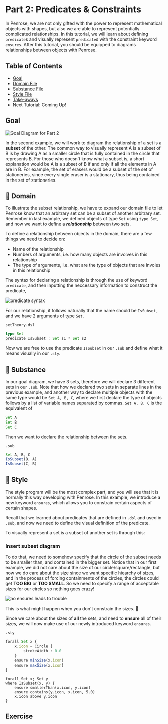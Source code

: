 # Part 2: Predicates & Constraints
In Penrose, we are not only gifted with the power to represent mathematical objects with shapes, but also we are able to represent potentially complicated relationships. In this tutorial, we will learn about defining `predicate`s and visually represent `predicate`s with the constraint keyword `ensures`. After this tutorial, you should be equipped to diagrams relationships between objects with Penrose. 

## Table of Contents
* [Goal](https://github.com/penrose/penrose/blob/docs-edit/tutorial/tutorial-p2.md#goal)
* [Domain File](https://github.com/penrose/penrose/blob/docs-edit/tutorial/tutorial-p2.md#page_facing_up-domain)
* [Substance File](https://github.com/penrose/penrose/blob/docs-edit/tutorial/tutorial-p2.md#page_facing_up-substance)
* [Style File](https://github.com/penrose/penrose/blob/docs-edit/tutorial/tutorial-p2.md#page_facing_up-style)
* [Take-aways](https://github.com/penrose/penrose/blob/docs-edit/tutorial/tutorial-p2.md#take-aways)
* Next Tutorial: Coming Up! 

## Goal

![Goal Diagram for Part 2](https://github.com/penrose/penrose/blob/docs-edit/assets/tutorial/part2/goal.svg)

In the second example, we will work to diagram the relationship of a set is a **subset** of the other. The common way to visually represent A is a subset of B is by drawing A as a smaller circle that is fully contained in the circle that represents B. For those who doesn't know what a subset is, a short explanation would be A is a subset of B if and only if all the elements in A are in B. For example, the set of erasers would be a subset of the set of stationeries, since every single eraser is a stationary, thus being contained in the set of stationeries. 

## :page_facing_up: Domain
To illustrate the subset relationship, we have to expand our domain file to let Penrose know that an arbitrary set can be a subset of another arbitrary set. Remember in last example, we defined objects of type `Set` using `type Set`, and now we want to define a _**relationship**_ between two sets. 

To define a relationship between objects in the domain, there are a few things we need to decide on:
* Name of the relationship
* Numbers of arguments, i.e. how many objects are involves in this relationship
* The type of arguments, i.e. what are the type of objects that are involes in this relationship 

The syntax for declaring a relationship is through the use of keyword `predicate`, and then inputting the neccessary information to construct the predicate,

![predicate syntax](https://github.com/penrose/penrose/blob/docs-edit/assets/tutorial/part2/predicateSyntax.png)

For our relationship, it follows naturally that the name should be `IsSubset`, and we have 2 arguments of type `Set`. 

`setTheory.dsl`
```typescript
type Set
predicate IsSubset : Set s1 * Set s2
```

Now we are free to use the predicate `IsSubset` in our `.sub` and define what it means visually in our `.sty`. 

## :page_facing_up: Substance
In our goal diagram, we have 3 sets, therefore we will declare 3 different sets in our `.sub`. Note that how we declared two sets in separate lines in the previous example, and another way to declare multiple objects with the same type would be `Set A, B, C`, where we first declare the type of objects follows by a list of variable names separated by commas. 
`Set A, B, C` is the equivalent of 
```typescript
Set A
Set B
Set C
```
Then we want to declare the relationship between the sets. 

`.sub`
```typescript
Set A, B, C
IsSubset(B, A)
IsSubset(C, B)
```

## :page_facing_up: Style
The style program will be the most complex part, and you will see that it is normally this way developing with Penrose. In this example, we introduce a new keyword `ensures`, which allows you to constrain certain aspects of certain shapes. 

Recall that we learned about predicates that are defined in `.dsl` and used in `.sub`, and now we need to define the visual definition of the predicate. 

To visually represent a set is a subset of another set is through this:
### Insert subset diagram 

To do that, we need to somehow specify that the circle of the subset needs to be smaller than, and contained in the bigger set. Notice that in our first example, we did not care about the size of our circle/square/rectangle, but now we do care about the size since we want specific hiearchy of sizes, and in the process of forcing containments of the circles, the circles could get **TOO BIG** or **TOO SMALL**. So we need to specify a range of acceptable sizes for our circles so nothing goes crazy! 

![no ensures leads to trouble](https://github.com/penrose/penrose/blob/docs-edit/assets/tutorial/part2/no_ensures.png)

This is what might happen when you don't constrain the sizes. :imp:

Since we care about the sizes of **all** the sets, and need to **ensure** all of their sizes, we will now make use of our newly introduced keyword `ensures`. 

`.sty`
```typescript
forall Set x {
    x.icon = Circle {
        strokeWidth : 0.0
    }
    ensure minSize(x.icon)
    ensure maxSize(x.icon)
}
```


```
forall Set x; Set y
where IsSubset(x, y) {
    ensure smallerThan(x.icon, y.icon)
    ensure contains(y.icon, x.icon, 5.0)
    x.icon above y.icon
}
```

## Exercise
